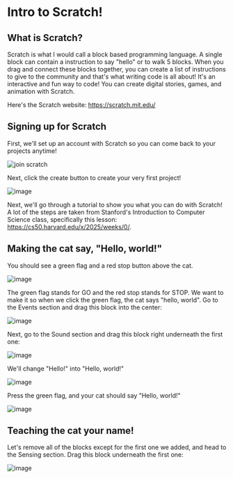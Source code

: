 # Intro to Scratch!

## What is Scratch?

Scratch is what I would call a block based programming language. A single block can contain a instruction to say "hello" or to walk 5 blocks. When you drag and connect these blocks together, you can create a list of instructions to give to the community and that's what writing code is all about! It's an interactive and fun way to code! You can create digital stories, games, and animation with Scratch.

Here's the Scratch website: https://scratch.mit.edu/

## Signing up for Scratch

First, we'll set up an account with Scratch so you can come back to your projects anytime!

![join scratch](https://github.com/user-attachments/assets/cb240225-a824-435a-bf0f-5097b56946de)

Next, click the create button to create your very first project!

![image](https://github.com/user-attachments/assets/eeeb317e-d1ff-4d4a-a10e-c12a1441a073)

Next, we'll go through a tutorial to show you what you can do with Scratch! A lot of the steps are taken from Stanford's Introduction to Computer Science class, specifically this lesson: https://cs50.harvard.edu/x/2025/weeks/0/.

## Making the cat say, "Hello, world!"

You should see a green flag and a red stop button above the cat. 

![image](https://github.com/user-attachments/assets/5791f4f2-1835-4179-a5d8-b2f3dda539b2)

The green flag stands for GO and the red stop stands for STOP. We want to make it so when we click the green flag, the cat says "hello, world". Go to the Events section and drag this block into the center: 

![image](https://github.com/user-attachments/assets/9257534f-d470-435f-b4dc-11fadb401720)

Next, go to the Sound section and drag this block right underneath the first one:

![image](https://github.com/user-attachments/assets/926c852d-4d7f-4ccf-9a9f-f9419b64b9fd)

We'll change "Hello!" into "Hello, world!"

![image](https://github.com/user-attachments/assets/2722f9c1-a052-4154-888c-52a32f0aaeff)

Press the green flag, and your cat should say "Hello, world!"

![image](https://github.com/user-attachments/assets/10882aec-c36e-4534-a982-8d22b9a63b7d)

## Teaching the cat your name!

Let's remove all of the blocks except for the first one we added, and head to the Sensing section. Drag this block underneath the first one:

![image](https://github.com/user-attachments/assets/6f80cba5-72a6-47b5-af40-2cfef2c0935b)
